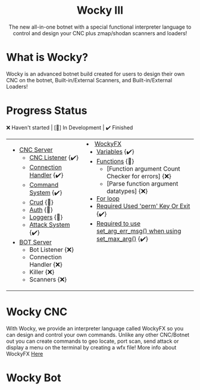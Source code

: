 <div align="center">
<h1>Wocky III</h1>
<p>The new all-in-one botnet with a special functional interpreter language to control and design your CNC plus zmap/shodan scanners and loaders!</p>
</div>

# What is Wocky?
Wocky is an advanced botnet build created for users to design their own CNC on the botnet, Built-in/External Scanners, and Built-in/External Loaders!

# Progress Status
❌ Haven't started | [🚧] In Development | ✔️ Finished
<table>
    <tr>
        <td width=35% valign=top>

* [CNC Server](#wocky-cnc)
    * [CNC Listener](https://github.com/Skrillec-Security/Wocky-III/tree/main/core/wocky/client_cnc.v) {✔️}
    * [Connection Handler](https://github.com/Skrillec-Security/Wocky-III/tree/main/core/wocky/client_handler.v) {✔️}
    * [Command System](https://github.com/Skrillec-Security/Wocky-III/tree/main/core/wocky/client_handler.v) {✔️}
    * [Crud](https://github.com/Skrillec-Security/Wocky-III/tree/main/core/crud) {🚧}
    * [Auth](https://github.com/Skrillec-Security/Wocky-III/tree/main/core/auth) {🚧}
    * [Loggers](https://github.com/Skrillec-Security/Wocky-III/tree/main/core/logger) {🚧}
    * [Attack System](https://github.com/Skrillec-Security/Wocky-III/tree/main/core/attack_system) {✔️}
* [BOT Server](#wocky-bot)
    * Bot Listener {❌}
    * Connection Handler {❌}
    * Killer {❌}
    * Scanners {❌}
        </td>
        <td width=50% valign=top>
* [WockyFX](#wockyfx)
    * [Variables](https://github.com/Skrillec-Security/Wocky-III/blob/750b5878382f6eca0e3bbec41d4620fdddc9dedf/core/wockyfx/main.v#L30) {✔️}
    * [Functions](https://github.com/Skrillec-Security/Wocky-III/blob/750b5878382f6eca0e3bbec41d4620fdddc9dedf/core/wockyfx/main.v#L37) {🚧}
        * [Function argument Count Checker for errors] {❌}
        * [Parse function argument datatypes] {❌}
    * [For loop](https://github.com/Skrillec-Security/Wocky-III/blob/750b5878382f6eca0e3bbec41d4620fdddc9dedf/core/wockyfx/main.v#L56)
    * [Required Used 'perm' Key Or Exit](https://github.com/Skrillec-Security/Wocky-III/blob/750b5878382f6eca0e3bbec41d4620fdddc9dedf/core/wockyfx/main.v#L100) {✔️}
    * [Required to use set_arg_err_msg() when using set_max_arg()](https://github.com/Skrillec-Security/Wocky-III/blob/750b5878382f6eca0e3bbec41d4620fdddc9dedf/core/wockyfx/main.v#L114) {✔️}
        </td>
    </tr>
</table>

# Wocky CNC
With Wocky, we provide an interpreter language called WockyFX so you can design and control your own commands. Unlike any other CNC/Botnet out you can create commands to geo locate, port scan, send attack or display a menu on the terminal by creating a wfx file! More info about WockyFX [Here](https://github.com/Skrillec-Security/Wocky-III/tree/main/core/wockyfx)
# Wocky Bot
